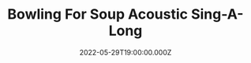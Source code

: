 ---
title: "Bowling For Soup Acoustic Sing-A-Long"
venue: "The Boilerroom"
date: 2022-05-29T19:00:00.000Z
permalink: /almanac/events/2022-05-29-bowling-for-soup/index.html
poster: https://cdn.rknight.me/almanac/live/bfs-acoustic.jpg
lat: 51.2399279
long: -0.5756463
support:
    - Don't Panic
    - Lacey
---